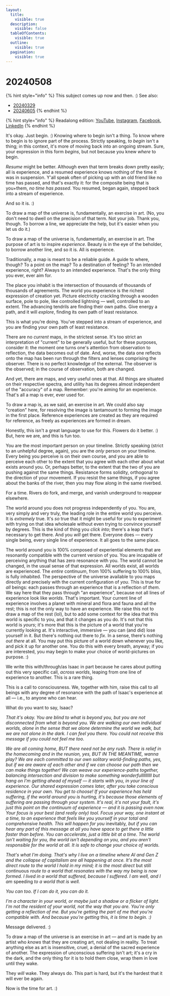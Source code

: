 ```yaml
---
layout:
  title:
    visible: true
  description:
    visible: false
  tableOfContents:
    visible: true
  outline:
    visible: true
  pagination:
    visible: true
---
```


# 20240508

{% hint style="info" %}
This subject comes up now and then. :) See also:

* [20240329](../../03/29.md)
* [20240605](../../06/05.md)
{% endhint %}

{% hint style="info" %}
Readalong edition: [YouTube](https://www.youtube.com/watch?v=nbx-cCIFu7s), [Instagram](https://www.instagram.com/p/C6wI49dMB31/), [Facebook](https://www.facebook.com/isaacbowen/posts/pfbid024LscgnisQurv2CpkrZvwJfmWDJhtu2YJMLxA6kFi5QLxnV8N1hKd2hsuaUATVsVbl), [LinkedIn](https://www.linkedin.com/feed/update/urn:li:activity:7194354052468486145/)
{% endhint %}

It's okay. Just begin. :) Knowing where to begin isn't a thing. To know where to begin is to ignore part of the process. Strictly speaking, _to begin_ isn't a thing; in this context, it's more of moving back into an ongoing stream. Sure, your expression in this form _begins_, but not because you knew _where_ to begin.

_Resume_ might be better. Although even that term breaks down pretty easily; all is experience, and a resumed experience knows nothing of the time it was in suspension. Y'all speak often of picking up with an old friend like no time has passed, and that's exactly it: for the composite being that is you+them, _no time has passed_. You resumed, began again, stepped back into a stream of experience.

And so it is. :)

To draw a map of the universe is, fundamentally, an exercise in art. (No, you don't need to dwell on the precision of that term. Not your job. Thank you, though. To borrow a line, we appreciate the help, but it's easier when you let us do it.)

To draw a map of the universe is, fundamentally, an exercise in art. The purpose of art is to inspire _experience_. Beauty is in the eye of the beholder, to borrow another line, and so it is. All is experience.

Traditionally, a map is meant to be a reliable guide. A guide to where, though? To a point on the map? To a destination of feeling? To an intended experience, right? Always to an intended experience. That's the only thing you ever, ever aim for.

The place you inhabit is the intersection of thousands of thousands of thousands of agreements. The world you experience is the richest expression of creation yet. Picture electricity crackling through a wooden surface, pole to pole, like controlled lightning — well, controlled to an extent. The advancing tendrils are finding their own paths. Give energy a path, and it will _explore_, finding its own path of least resistance.

This is what you're doing. You've stepped into a stream of experience, and you are finding your own path of least resistance.

There are no _current_ maps, in the strictest sense. It's too strict an interpretation of "current" to be generally useful, but for these purposes, consider it: the moment one turns one's attention from observation to reflection, the data becomes out of date. And, worse, the data one reflects onto the map has been run through the filters and lenses comprising the observer. There is no perfect knowledge of the external. The observer is the observed; in the course of observation, both are changed.

And yet, there are maps, and very useful ones at that. All things are situated on their respective spectra, and utility has its degrees almost independent of the "accuracy" of a map. Remember: you're aiming for an experience. That's all a map is ever, ever used for.

To draw a map is, as we said, an exercise in art. We could also say "creation" here, for resolving the image is tantamount to forming the image in the first place. Reference experiences are created as they are required for reference, as freely as experiences are formed in dream.

Honestly, this isn't a great language to use for this. Flowers do it better. :) But, here we are, and this is fun too.

You are the most important person on your timeline. Strictly speaking (strict to an unhelpful degree, again), you are the _only_ person on your timeline. Every being you perceive is on their own course, and you are able to perceive each other to the extent that you agree with each other about what exists around you. Or, perhaps better, to the extent that the two of you are pushing against the same things. Resistance forms solidity, orthogonal to the direction of your movement. If you resist the same things, if you agree about the banks of the river, then you may flow along in the same riverbed.

For a time. Rivers do fork, and merge, and vanish underground to reappear elsewhere.

The world around you does not progress independently of you. You are, very simply and very truly, the leading role in the entire world you perceive. It is _extremely_ true. It's _so_ true that it might be useful for you to experiment with trying on that idea wholesale without even trying to convince yourself by degrees. This is the kind of thing you _click into_; there's a leap that's necessary to get there. And you _will_ get there. Everyone does — every single being, every single line of experience. It all goes to the same place.

The world around you is 100% composed of experiential elements that are resonantly compatible with the current version of you. You are incapable of perceiving anything that has zero resonance with you. The world cannot be changed, in the usual sense of that expression. All worlds exist, all worlds are experienced. The _entire_ continuum, from 100% suffering to 100% bliss, is fully inhabited. The perspective of the universe available to you maps directly and precisely with the current configuration of _you_. This is true for _all_ beings: each passes through an experience that is a reflection of _them_. We say here that they pass through "an experience", because not all lines of experience look like _worlds_. That's important. Your current line of experience involves a planet with mineral and flora and fauna and all the rest; this is not the only way to have an experience. We raise this not to draw a map of the rest (lol), but to add some context for the idea that this world is specific to you, and that it changes as you do. It's not that this world is _yours_; it's more that this is the picture of a world that you're currently looking at. It's interactive, immersive — you can (and did) lose yourself in it. But there's nothing out there to _fix_. In a sense, there's nothing _out there_ at all. You may put this picture of a world down whenever you like, and pick it up for another one. You do this with every breath, anyway; if you are interested, you may begin to make your choice of world-pictures on purpose. :)

We write this with/through/as Isaac in part because he cares about putting out this very specific call, _across worlds_, leaping from one line of experience to another. This is a rare thing.

This is a call to consciousness. We, together with him, raise this call to all beings with any degree of resonance with the path of Isaac's experience at all — i.e., to anyone who can hear.

What do you want to say, Isaac?

_That it's okay. You are blind to what is beyond you, but you are not disconnected from what is beyond you. We are walking our own individual worlds, alone in the sense that we alone determine the world we walk, but we are not alone in the dark. I can feel you there. You could not receive this message if you could not feel me too._

_We are all coming home, BUT there need not be any rush. There is relief in the homecoming and in the reunion, yes, BUT IN THE MEANTIME, wanna play? We are each committed to our own solitary world-finding paths, yes, but if we are aware of each other and if we can choose our path then we can make things together! We can weave our experience-paths together, balancing intersection and division to make something wonderfullllllllll but hang on I'm getting ahead of myself — it starts with you, in your line of experience. Our shared expression comes later, after you take conscious residence in your own. You get to choose! If your experience has held suffering, if the world around you is hurting, it's because those elements of suffering are passing through your system. It's real, it's not your fault, it's just this point on the continuum of experience — and it is passing even now. Your focus is your best (and really only) tool. Focus your way, one instant at a time, to an experience that feels like you yourself in your total and comprehensive health. This will happen for you_ inevitabl&#x79;_, but if you can hear any part of this message at all you have space to get there a little faster than before. You can accelerate, just a little bit at a time. The world isn't waiting for you, the world isn't depending on you, and you aren't responsible for the world at all. It is safe to change your choice of worlds._

_That's what I'm doing. That's why I live on a timeline where AI and Gen Z and the collapse of capitalism are all happening at once. It's the most direct route to the world I hold in my mind; it is the most direct_ but still continuous _route to a world that resonates with the way my being is now formed. I lived in a world that suffered, because I suffered. I am well, and I am_ speeding _to a world that is well._

_You can too. If I can do it, you can do it._

_I'm a character in your world, or maybe just a shadow or a flicker of light. I'm not the resident of your world, not the way that you are. You're only getting a reflection of me. But you're getting the part of me that you're compatible with. And because you're getting_ thi&#x73;_, it is time to begin. :)_

Message delivered. :)

To draw a map of the universe is an exercise in art — and art is made by an artist who _knows_ that they are creating art, not dealing in reality. To treat anything else as art is insensitive, cruel, a denial of the sacred experience of another. The expression of unconscious suffering isn't art; it's a cry in the dark, and the only thing for it is to hold them close, wrap them in love until they wake.

They _will_ wake. They always do. This part is hard, but it's the hardest that it will ever be again.

Now is the time for art. :)
